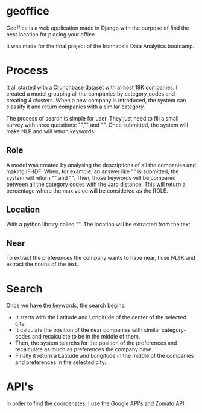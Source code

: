 # geoffice

Geoffice is a web application made in Django with the purpose of find the best location for placing your office. 

It was made for the final project of the Ironhack's Data Analytics bootcamp.

# Process

It all started with a Crunchbase dataset with almost 19K companies. I created a model grouping all the companies by category_codes and creating 4 clusters. When a new company is introduced, the system can classify it and return companies with a similar category.

The process of search is simple for user. They just need to fill a small survey with three questions: "","" and "". Once submitted, the system will make NLP and will return keywords.

## Role

A model was created by analysing the descriptions of all the companies and making IF-IDF. When, for example, an answer like "" is submitted, the system will return "" and "". Then, those keywords will be compared between all the category codes with the Jaro distance. This will return a percentage where the max value will be considered as the ROLE.

## Location

With a python library called "". The location will be extracted from the text.

## Near

To extract the preferences the company wants to have near, I use NLTK and extract the nouns of the text.

# Search

Once we have the keywords, the search begins:

- It starts with the Latitude and Longitude of the center of the selected city.
- It calculate the position of the near companies with similar category-codes and recalculate to be in the middle of them.
- Then, the system searchs for the position of the preferences and recalculate as much as preferences the company have.
- Finally it return a Latitude and Longitude in the middle of the companies and preferences in the selected city.

# API's

In order to find the coordenates, I use the Google API's and Zomato API. 